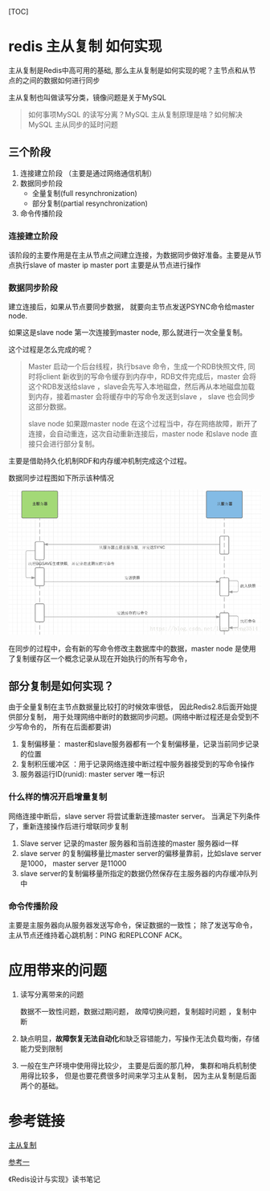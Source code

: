 [TOC]



# redis  主从复制 如何实现

主从复制是Redis中高可用的基础, 那么主从复制是如何实现的呢？主节点和从节点的之间的数据如何进行同步

主从复制也叫做读写分类，镜像问题是关于MySQL 

> 如何事项MySQL 的读写分离？MySQL 主从复制原理是啥？如何解决MySQL 主从同步的延时问题



## 三个阶段

1. 连接建立阶段 （主要是通过网络通信机制）
2. 数据同步阶段
    - 全量复制(full resynchronization)
    - 部分复制(partial resynchronization)
3. 命令传播阶段

### 连接建立阶段

该阶段的主要作用是在主从节点之间建立连接，为数据同步做好准备。主要是从节点执行slave of master ip master port 主要是从节点进行操作



### 数据同步阶段

建立连接后，如果从节点要同步数据， 就要向主节点发送PSYNC命令给master node.

如果这是slave node 第一次连接到master node, 那么就进行一次全量复制。

这个过程是怎么完成的呢？

> Master 启动一个后台线程，执行bsave 命令，生成一个RDB快照文件, 同时将client 新收到的写命令缓存到内存中，RDB文件完成后，master 会将这个RDB发送给slave ，slave会先写入本地磁盘，然后再从本地磁盘加载到内存，接着master 会将缓存中的写命令发送到slave ， slave 也会同步这部分数据。
>
> slave node 如果跟master node 在这个过程当中，存在网络故障，断开了连接，会自动重连，这次自动重新连接后，master node 和slave node 直接只会进行部分复制。

主要是借助持久化机制RDF和内存缓冲机制完成这个过程。

数据同步过程图如下所示该种情况

![](https://github.com/wabc1994/InterviewRecord/blob/master/Redis_learning/picture/20180623163859718.png)



在同步的过程中，会有新的写命令修改主数据库中的数据，master node 是使用了复制缓存区一个概念记录从现在开始执行的所有写命令，

## 部分复制是如何实现？

由于全量复制在主节点数据量比较打的时候效率很低， 因此Redis2.8后面开始提供部分复制， 用于处理网络中断时的数据同步问题。(网络中断过程还是会受到不少写命令的， 所有在后面都要讲)

1. 复制偏移量： master和slave服务器都有一个复制偏移量，记录当前同步记录的位置
2. 复制积压缓冲区  ：用于记录网络连接中断过程中服务器接受到的写命令操作
3. 服务器运行ID(runid): master server 唯一标识



### 什么样的情况开启增量复制

网络连接中断后，slave server 将尝试重新连接master server。 当满足下列条件了，重新连接操作后进行增联同步复制

1. Slave server 记录的master 服务器和当前连接的master 服务器id一样
2. slave server 的复制偏移量比master server的偏移量靠前，比如slave server 是1000， master server 是11000
3. slave server的复制偏移量所指定的数据仍然保存在主服务器的内存缓冲队列中

### 命令传播阶段

主要是主服务器向从服务器发送写命令，保证数据的一致性； 除了发送写命令，主从节点还维持着心跳机制：PING 和REPLCONF ACK。

# 应用带来的问题

1. 读写分离带来的问题

   数据不一致性问题，数据过期问题， 故障切换问题，复制超时问题 ，复制中断

2. 缺点明显，**故障恢复无法自动化**和缺乏容错能力，写操作无法负载均衡，存储能力受到限制

3. 一般在生产环境中使用得比较少， 主要是后面的那几种， 集群和哨兵机制使用得比较多， 但是也要花费很多时间来学习主从复制， 因为主从复制是后面两个的基础。

# 参考链接

[主从复制](https://www.cnblogs.com/kismetv/p/9236731.html)

[参考一](https://blog.csdn.net/liupeifeng3514/article/details/80791017)

《Redis设计与实现》读书笔记